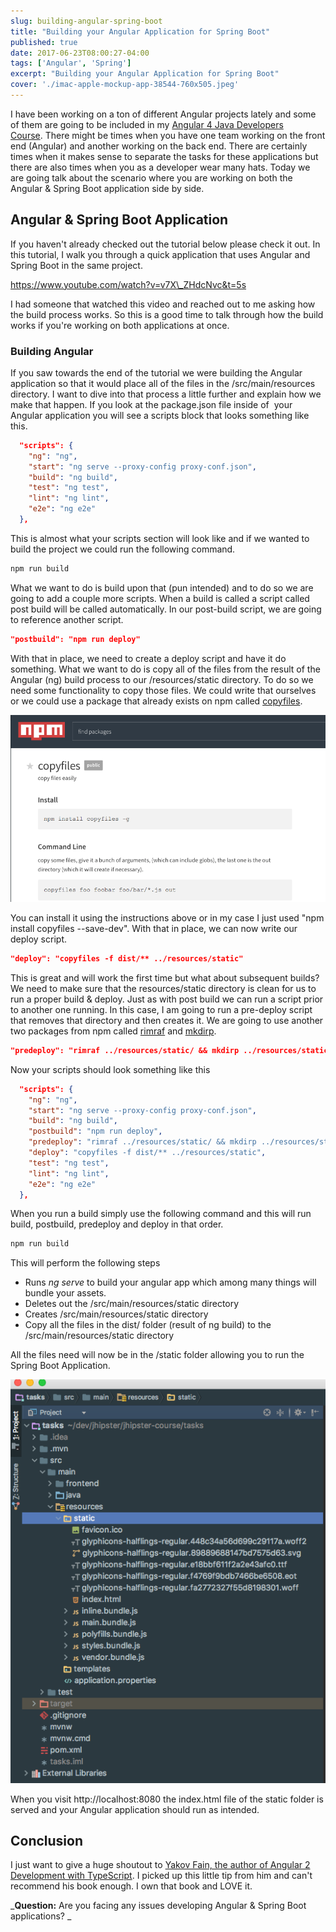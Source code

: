 ```yaml
---
slug: building-angular-spring-boot
title: "Building your Angular Application for Spring Boot"
published: true
date: 2017-06-23T08:00:27-04:00
tags: ['Angular', 'Spring']
excerpt: "Building your Angular Application for Spring Boot"
cover: './imac-apple-mockup-app-38544-760x505.jpeg'
---
```


I have been working on a ton of different Angular projects lately and some of them are going to be included in my [Angular 4 Java Developers Course](https://www.danvega.dev/jhipster). There might be times when you have one team working on the front end (Angular) and another working on the back end. There are certainly times when it makes sense to separate the tasks for these applications but there are also times when you as a developer wear many hats. Today we are going talk about the scenario where you are working on both the Angular & Spring Boot application side by side. 

## Angular & Spring Boot Application

If you haven't already checked out the tutorial below please check it out. In this tutorial, I walk you through a quick application that uses Angular and Spring Boot in the same project. 

https://www.youtube.com/watch?v=v7X\_ZHdcNvc&t=5s 

I had someone that watched this video and reached out to me asking how the build process works. So this is a good time to talk through how the build works if you're working on both applications at once.

### Building Angular

If you saw towards the end of the tutorial we were building the Angular application so that it would place all of the files in the /src/main/resources directory. I want to dive into that process a little further and explain how we make that happen. If you look at the package.json file inside of  your Angular application you will see a scripts block that looks something like this. 

```json
  "scripts": {
    "ng": "ng",
    "start": "ng serve --proxy-config proxy-conf.json",
    "build": "ng build",
    "test": "ng test",
    "lint": "ng lint",
    "e2e": "ng e2e"
  },
```

This is almost what your scripts section will look like and if we wanted to build the project we could run the following command. 

```bash
npm run build
```

What we want to do is build upon that (pun intended) and to do so we are going to add a couple more scripts. When a build is called a script called post build will be called automatically. In our post-build script, we are going to reference another script. 

```json
"postbuild": "npm run deploy"
```

With that in place, we need to create a deploy script and have it do something. What we want to do is copy all of the files from the result of the Angular (ng) build process to our /resources/static directory. To do so we need some functionality to copy those files. We could write that ourselves or we could use a package that already exists on npm called [copyfiles](https://www.npmjs.com/package/copyfiles).  

![npm copy files](./2017-06-22_15-50-54.png)

You can install it using the instructions above or in my case I just used "npm install copyfiles --save-dev". With that in place, we can now write our deploy script. 

```json
"deploy": "copyfiles -f dist/** ../resources/static"
```

This is great and will work the first time but what about subsequent builds? We need to make sure that the resources/static directory is clean for us to run a proper build & deploy. Just as with post build we can run a script prior to another one running. In this case, I am going to run a pre-deploy script that removes that directory and then creates it. We are going to use another two packages from npm called [rimraf](https://www.npmjs.com/package/rimraf) and [mkdirp](https://www.npmjs.com/package/mkdirp). 

```json
"predeploy": "rimraf ../resources/static/ && mkdirp ../resources/static"
```

Now your scripts should look something like this

```json
  "scripts": {
    "ng": "ng",
    "start": "ng serve --proxy-config proxy-conf.json",
    "build": "ng build",
    "postbuild": "npm run deploy",
    "predeploy": "rimraf ../resources/static/ && mkdirp ../resources/static",
    "deploy": "copyfiles -f dist/** ../resources/static",
    "test": "ng test",
    "lint": "ng lint",
    "e2e": "ng e2e"
  },
```

When you run a build simply use the following command and this will run build, postbuild, predeploy and deploy in that order. 

```bash
npm run build
```

This will perform the following steps

*   Runs _ng serve_ to build your angular app which among many things will bundle your assets. 
*   Deletes out the /src/main/resources/static directory 
*   Creates /src/main/resources/static directory 
*   Copy all the files in the dist/ folder (result of ng build) to the /src/main/resources/static directory

All the files need will now be in the /static folder allowing you to run the Spring Boot Application. 

![Adding Angular Dist](./2017-06-22_16-02-14.png)

When you visit http://localhost:8080 the index.html file of the static folder is served and your Angular application should run as intended. 

## Conclusion

I just want to give a huge shoutout to [Yakov Fain, the author of Angular 2 Development with TypeScript](http://amzn.to/2tTMa5D). I picked up this little tip from him and can't recommend his book enough. I own that book and LOVE it.  

_**Question:** Are you facing any issues developing Angular & Spring Boot applications? _